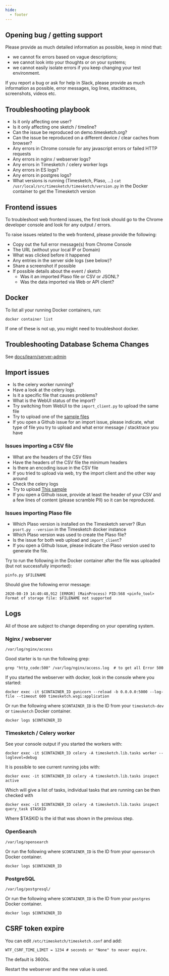 ```yaml
---
hide:
  - footer
---
```

## Opening bug / getting support

Please provide as much detailed information as possible, keep in mind that:

* we cannot fix errors based on vague descriptions;
* we cannot look into your thoughts or on your systems;
* we cannot easily isolate errors if you keep changing your test environment.

If you report a bug or ask for help in Slack, please provide as much information as possible, error messages, log lines, stacktraces, screenshots, videos etc.

## Troubleshooting playbook

- Is it only affecting one user?
- Is it only affecting one sketch / timeline?
- Can the issue be reproduced on demo.timesketch.org?
- Can the issue be reproduced on a different device / clear caches from browser?
- Any errors in Chrome console for any javascript errors or failed HTTP requests
- Any errors in nginx / webserver logs?
- Any errors in Timesketch / celery worker logs
- Any errors in ES logs?
- Any errors in postgres logs?
- What versions is running (Timesketch, Plaso, ...) `cat /usr/local/src/timesketch/timesketch/version.py` in the Docker container to get the Timesketch version

## Frontend issues

To troubleshoot web frontend issues, the first look should go to the Chrome developer console and look for any output / errors.

To raise issues related to the web frontend, please provide the following:

- Copy out the full error message(s) from Chrome Console
- The URL (without your local IP or Domain)
- What was clicked before it happened
- Any entries in the server side logs (see below)?
- Share a screenshot if possible
- If possible details about the event / sketch
  - Was it an imported Plaso file or CSV or JSONL?
  - Was the data imported via Web or API client?

## Docker

To list all your running Docker containers, run:

```shell
docker container list
```

If one of these is not up, you might need to troubleshoot docker.

## Troubleshooting Database Schema Changes

See [docs/learn/server-admin](docs/learn/server-admin#troubleshooting-database-schema-changes)

## Import issues

- Is the celery worker running?
- Have a look at the celery logs.
- Is it a specific file that causes problems?
- What is the WebUI status of the import?
- Try switching from WebUI to the `import_client.py` to upload the same file
- Try to upload one of the [sample files](https://github.com/google/timesketch/blob/master/tests/test_events/sigma_events.csv)
- If you open a Github issue for an import issue, please indicate, what type of file you try to upload and what error message / stacktrace you have

### Issues importing a CSV file

- What are the headers of the CSV files
- Have the headers of the CSV file the minimum headers
- Is there an encoding issue in the CSV file
- If you tried to upload via web, try the import client and the other way around
- Check the celery logs
- Try to upload [This sample](https://github.com/google/timesketch/blob/master/tests/test_events/sigma_events.csv)
- If you open a Github issue, provide at least the header of your CSV and a few lines of content (please scramble PII) so it can be reproduced.

### Issues importing Plaso file

- Which Plaso version is installed on the Timesketch server? (Run `psort.py --version` in the Timesketch docker instance
- Which Plaso version was used to create the Plaso file?
- Is the issue for both web upload and `import_client`?
- If you open a Github Issue, please indicate the Plaso version used to generate the file.

Try to run the following in the Docker container after the file was uploaded (but not successfully imported):

```shell
pinfo.py $FILENAME
```

Should give the following error message:

```shell
2020-08-19 14:40:48,912 [ERROR] (MainProcess) PID:568 <pinfo_tool> Format of storage file: $FILENAME not supported
```

## Logs

All of those are subject to change depending on your operating system.

### Nginx / webserver

```shell
/var/log/nginx/access
```

Good starter is to run the following grep:

```shell
grep "http_code:500" /var/log/nginx/access.log  # to get all Error 500
```

If you started the webserver with docker, look in the console where you started:

```shell
docker exec -it $CONTAINER_ID gunicorn --reload -b 0.0.0.0:5000 --log-file --timeout 600 timesketch.wsgi:application
```

Or run the following where `$CONTAINER_ID` is the ID from your `timesketch-dev` or `timesketch` Docker container.

```shell
docker logs $CONTAINER_ID
```

### Timesketch / Celery worker

See your console output if you started the workers with:

```shell
docker exec -it $CONTAINER_ID celery -A timesketch.lib.tasks worker --loglevel=debug
```

It is possible to see current running jobs with:

```shell
docker exec -it $CONTAINER_ID celery -A timesketch.lib.tasks inspect active
```

Which will give a list of tasks, individual tasks that are running can be then checked with

```shell
docker exec -it $CONTAINER_ID celery -A timesketch.lib.tasks inspect query_task $TASKID
```

Where $TASKID is the id that was shown in the previous step.

### OpenSearch

```shell
/var/log/opensearch
```

Or run the following where `$CONTAINER_ID` is the ID from your `opensearch` Docker container.

```shell
docker logs $CONTAINER_ID
```

### PostgreSQL

```shell
/var/log/postgresql/
```

Or run the following where `$CONTAINER_ID` is the ID from your `postgres` Docker container.

```shell
docker logs $CONTAINER_ID
```

## CSRF token expire

You can edit `/etc/timesketch/timesketch.conf` and add:

```
WTF_CSRF_TIME_LIMIT = 1234 # seconds or "None" to never expire.
```

The default is 3600s.

Restart the webserver and the new value is used.
